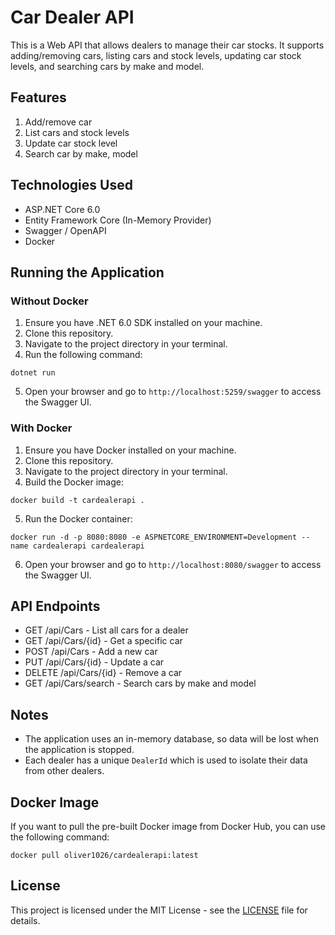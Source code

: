 # Car Dealer API

This is a Web API that allows dealers to manage their car stocks. It supports adding/removing cars, listing cars and stock levels, updating car stock levels, and searching cars by make and model.

## Features

1. Add/remove car
2. List cars and stock levels
3. Update car stock level
4. Search car by make, model

## Technologies Used

- ASP.NET Core 6.0
- Entity Framework Core (In-Memory Provider)
- Swagger / OpenAPI
- Docker

## Running the Application

### Without Docker

1. Ensure you have .NET 6.0 SDK installed on your machine.
2. Clone this repository.
3. Navigate to the project directory in your terminal.
4. Run the following command:
```
dotnet run
```
5. Open your browser and go to `http://localhost:5259/swagger` to access the Swagger UI.

### With Docker

1. Ensure you have Docker installed on your machine.
2. Clone this repository.
3. Navigate to the project directory in your terminal.
4. Build the Docker image:
```
docker build -t cardealerapi .
```

5. Run the Docker container:
```
docker run -d -p 8080:8080 -e ASPNETCORE_ENVIRONMENT=Development --name cardealerapi cardealerapi
```

6. Open your browser and go to `http://localhost:8080/swagger` to access the Swagger UI.

## API Endpoints

- GET /api/Cars - List all cars for a dealer
- GET /api/Cars/{id} - Get a specific car
- POST /api/Cars - Add a new car
- PUT /api/Cars/{id} - Update a car
- DELETE /api/Cars/{id} - Remove a car
- GET /api/Cars/search - Search cars by make and model

## Notes

- The application uses an in-memory database, so data will be lost when the application is stopped.
- Each dealer has a unique `DealerId` which is used to isolate their data from other dealers.

## Docker Image

If you want to pull the pre-built Docker image from Docker Hub, you can use the following command:
```
docker pull oliver1026/cardealerapi:latest
```

## License

This project is licensed under the MIT License - see the [LICENSE](https://github.com/MUOliver1026/CarDealerAPI/blob/main/LICENSE) file for details.